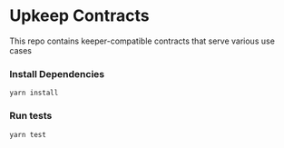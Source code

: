 # Upkeep Contracts

This repo contains keeper-compatible contracts that serve various use cases

### Install Dependencies
```
yarn install
```

### Run tests
```
yarn test
```
